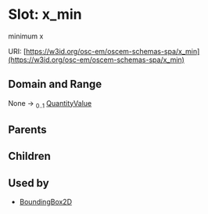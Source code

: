 
# Slot: x_min

minimum x

URI: [https://w3id.org/osc-em/oscem-schemas-spa/x_min](https://w3id.org/osc-em/oscem-schemas-spa/x_min)


## Domain and Range

None &#8594;  <sub>0..1</sub> [QuantityValue](QuantityValue.md)

## Parents


## Children


## Used by

 * [BoundingBox2D](BoundingBox2D.md)
